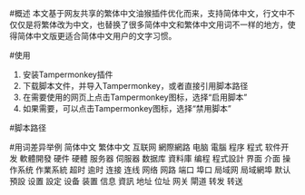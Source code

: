 #概述
本文基于网友共享的繁体中文油猴插件优化而来，支持简体中文，行文中不仅仅是将繁体改为中文，也替换了很多简体中文和繁体中文用词不一样的地方，使得简体中文版更适合简体中文用户的文字习惯。

#使用
1. 安装Tampermonkey插件
2. 下载脚本文件，并导入Tampermonkey，或者直接引用脚本路径
3. 在需要使用的网页上点击Tampermonkey图标，选择“启用脚本”
4. 如果需要，可以点击Tampermonkey图标，选择“禁用脚本”

#脚本路径

#用词差异举例
简体中文	繁体中文
互联网	網際網路
电脑	電腦
程序	程式
软件开发	軟體開發
硬件	硬體
服务器	伺服器
数据库	資料庫
编程	程式設計
界面	介面
操作系统	作業系統
超时    逾时
连接    连线
网络    网路
端口    埠口
局域网     局域網埠
默认    預設
设置     設定
设备    装置
信息    資訊
地址    位址
网关    閘道
转发    转送